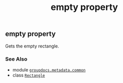 ﻿---
title: empty property
second_title: GroupDocs.Metadata for Python via .NET API References
description: 
type: docs
url: /python-net/groupdocs.metadata.common/rectangle/empty/
is_root: false
weight: 40
---

## empty property


Gets the empty rectangle.

### See Also
* module [`groupdocs.metadata.common`](../../)
* class [`Rectangle`](/metadata/python-net/groupdocs.metadata.common/rectangle)

